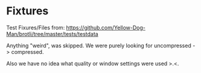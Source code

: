 # Fixtures

Test Fixures/Files from: https://github.com/Yellow-Dog-Man/brotli/tree/master/tests/testdata

Anything "weird", was skipped. We were purely looking for uncompressed -> compressed.

Also we have no idea what quality or window settings were used >.<.